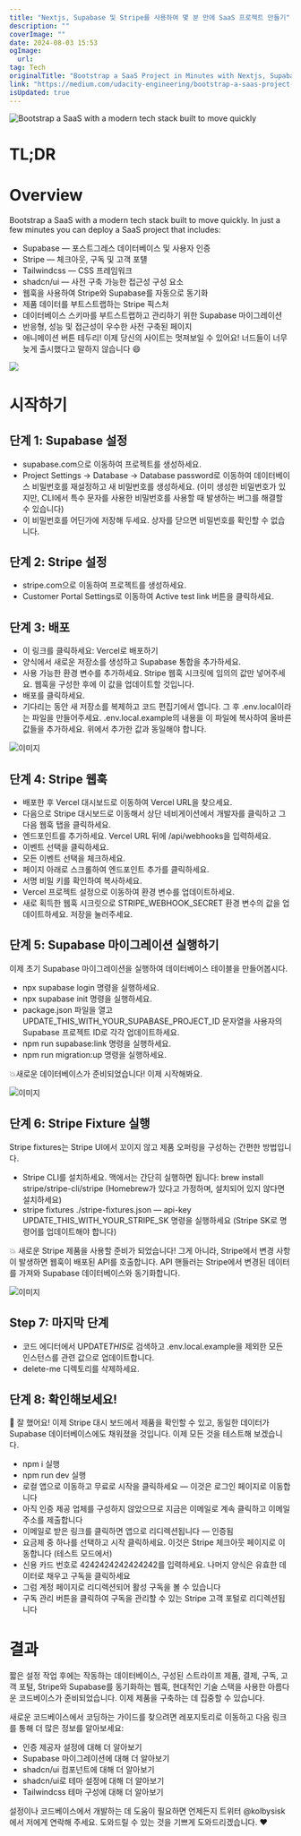 ```yaml
---
title: "Nextjs, Supabase 및 Stripe를 사용하여 몇 분 만에 SaaS 프로젝트 만들기"
description: ""
coverImage: ""
date: 2024-08-03 15:53
ogImage:
  url:
tag: Tech
originalTitle: "Bootstrap a SaaS Project in Minutes with Nextjs, Supabase, and Stripe"
link: "https://medium.com/udacity-engineering/bootstrap-a-saas-project-in-minutes-with-next-js-supabase-and-stripe-71cceb10c578"
isUpdated: true
---
```


![Bootstrap a SaaS with a modern tech stack built to move quickly](/assets/img/BootstrapaSaaSProjectinMinuteswithNextjsSupabaseandStripe_0.png)

# TL;DR

# Overview

Bootstrap a SaaS with a modern tech stack built to move quickly. In just a few minutes you can deploy a SaaS project that includes:

<!-- seedividend - 사각형 -->

<ins class="adsbygoogle"
     style="display:block"
     data-ad-client="ca-pub-4877378276818686"
     data-ad-slot="1898504329"
     data-ad-format="auto"
     data-full-width-responsive="true"></ins>

<script>
     (adsbygoogle = window.adsbygoogle || []).push({});
</script>

- Supabase — 포스트그레스 데이터베이스 및 사용자 인증
- Stripe — 체크아웃, 구독 및 고객 포턜
- Tailwindcss — CSS 프레임워크
- shadcn/ui — 사전 구축 가능한 접근성 구성 요소
- 웹훅을 사용하여 Stripe와 Supabase를 자동으로 동기화
- 제품 데이터를 부트스트랩하는 Stripe 픽스처
- 데이터베이스 스키마를 부트스트랩하고 관리하기 위한 Supabase 마이그레이션
- 반응형, 성능 및 접근성이 우수한 사전 구축된 페이지
- 애니메이션 버튼 테두리! 이제 당신의 사이트는 멋져보일 수 있어요! 너드들이 너무 늦게 출시했다고 말하지 않습니다 😄

![](/assets/img/BootstrapaSaaSProjectinMinuteswithNextjsSupabaseandStripe_1.png)

# 시작하기

## 단계 1: Supabase 설정

<!-- seedividend - 사각형 -->

<ins class="adsbygoogle"
     style="display:block"
     data-ad-client="ca-pub-4877378276818686"
     data-ad-slot="1898504329"
     data-ad-format="auto"
     data-full-width-responsive="true"></ins>

<script>
     (adsbygoogle = window.adsbygoogle || []).push({});
</script>

- supabase.com으로 이동하여 프로젝트를 생성하세요.
- Project Settings → Database → Database password로 이동하여 데이터베이스 비밀번호를 재설정하고 새 비밀번호를 생성하세요. (이미 생성한 비밀번호가 있지만, CLI에서 특수 문자를 사용한 비밀번호를 사용할 때 발생하는 버그를 해결할 수 있습니다)
- 이 비밀번호를 어딘가에 저장해 두세요. 상자를 닫으면 비밀번호를 확인할 수 없습니다.

## 단계 2: Stripe 설정

- stripe.com으로 이동하여 프로젝트를 생성하세요.
- Customer Portal Settings로 이동하여 Active test link 버튼을 클릭하세요.

## 단계 3: 배포

<!-- seedividend - 사각형 -->

<ins class="adsbygoogle"
     style="display:block"
     data-ad-client="ca-pub-4877378276818686"
     data-ad-slot="1898504329"
     data-ad-format="auto"
     data-full-width-responsive="true"></ins>

<script>
     (adsbygoogle = window.adsbygoogle || []).push({});
</script>

- 이 링크를 클릭하세요: Vercel로 배포하기
- 양식에서 새로운 저장소를 생성하고 Supabase 통합을 추가하세요.
- 사용 가능한 환경 변수를 추가하세요. Stripe 웹훅 시크릿에 임의의 값만 넣어주세요. 웹훅을 구성한 후에 이 값을 업데이트할 것입니다.
- 배포를 클릭하세요.
- 기다리는 동안 새 저장소를 복제하고 코드 편집기에서 엽니다. 그 후 .env.local이라는 파일을 만들어주세요. .env.local.example의 내용을 이 파일에 복사하여 올바른 값들을 추가하세요. 위에서 추가한 값과 동일해야 합니다.

![이미지](/assets/img/BootstrapaSaaSProjectinMinuteswithNextjsSupabaseandStripe_2.png)

## 단계 4: Stripe 웹훅

- 배포한 후 Vercel 대시보드로 이동하여 Vercel URL을 찾으세요.
- 다음으로 Stripe 대시보드로 이동해서 상단 네비게이션에서 개발자를 클릭하고 그 다음 웹훅 탭을 클릭하세요.
- 엔드포인트를 추가하세요. Vercel URL 뒤에 /api/webhooks을 입력하세요.
- 이벤트 선택을 클릭하세요.
- 모든 이벤트 선택을 체크하세요.
- 페이지 아래로 스크롤하여 엔드포인트 추가를 클릭하세요.
- 서명 비밀 키를 확인하여 복사하세요.
- Vercel 프로젝트 설정으로 이동하여 환경 변수를 업데이트하세요.
- 새로 획득한 웹훅 시크릿으로 STRIPE_WEBHOOK_SECRET 환경 변수의 값을 업데이트하세요. 저장을 눌러주세요.

<!-- seedividend - 사각형 -->

<ins class="adsbygoogle"
     style="display:block"
     data-ad-client="ca-pub-4877378276818686"
     data-ad-slot="1898504329"
     data-ad-format="auto"
     data-full-width-responsive="true"></ins>

<script>
     (adsbygoogle = window.adsbygoogle || []).push({});
</script>

## 단계 5: Supabase 마이그레이션 실행하기

이제 초기 Supabase 마이그레이션을 실행하여 데이터베이스 테이블을 만들어봅시다.

- npx supabase login 명령을 실행하세요.
- npx supabase init 명령을 실행하세요.
- package.json 파일을 열고 UPDATE_THIS_WITH_YOUR_SUPABASE_PROJECT_ID 문자열을 사용자의 Supabase 프로젝트 ID로 각각 업데이트하세요.
- npm run supabase:link 명령을 실행하세요.
- npm run migration:up 명령을 실행하세요.

💥새로운 데이터베이스가 준비되었습니다! 이제 시작해봐요.

<!-- seedividend - 사각형 -->

<ins class="adsbygoogle"
     style="display:block"
     data-ad-client="ca-pub-4877378276818686"
     data-ad-slot="1898504329"
     data-ad-format="auto"
     data-full-width-responsive="true"></ins>

<script>
     (adsbygoogle = window.adsbygoogle || []).push({});
</script>

![이미지](/assets/img/BootstrapaSaaSProjectinMinuteswithNextjsSupabaseandStripe_3.png)

## 단계 6: Stripe Fixture 실행

Stripe fixtures는 Stripe UI에서 꼬이지 않고 제품 오퍼링을 구성하는 간편한 방법입니다.

- Stripe CLI를 설치하세요. 맥에서는 간단히 실행하면 됩니다: brew install stripe/stripe-cli/stripe (Homebrew가 있다고 가정하며, 설치되어 있지 않다면 설치하세요)
- stripe fixtures ./stripe-fixtures.json — api-key UPDATE_THIS_WITH_YOUR_STRIPE_SK 명령을 실행하세요
  (Stripe SK로 명령어를 업데이트해야 합니다)

<!-- seedividend - 사각형 -->

<ins class="adsbygoogle"
     style="display:block"
     data-ad-client="ca-pub-4877378276818686"
     data-ad-slot="1898504329"
     data-ad-format="auto"
     data-full-width-responsive="true"></ins>

<script>
     (adsbygoogle = window.adsbygoogle || []).push({});
</script>

💥 새로운 Stripe 제품을 사용할 준비가 되었습니다! 그게 아니라, Stripe에서 변경 사항이 발생하면 웹훅이 배포된 API를 호출합니다. API 핸들러는 Stripe에서 변경된 데이터를 가져와 Supabase 데이터베이스와 동기화합니다.

![이미지](/assets/img/BootstrapaSaaSProjectinMinuteswithNextjsSupabaseandStripe_4.png)

## Step 7: 마지막 단계

- 코드 에디터에서 UPDATE*THIS*로 검색하고 .env.local.example을 제외한 모든 인스턴스를 관련 값으로 업데이트합니다.
- delete-me 디렉토리를 삭제하세요.

<!-- seedividend - 사각형 -->

<ins class="adsbygoogle"
     style="display:block"
     data-ad-client="ca-pub-4877378276818686"
     data-ad-slot="1898504329"
     data-ad-format="auto"
     data-full-width-responsive="true"></ins>

<script>
     (adsbygoogle = window.adsbygoogle || []).push({});
</script>

## 단계 8: 확인해보세요!

🎉 잘 했어요! 이제 Stripe 대시 보드에서 제품을 확인할 수 있고, 동일한 데이터가 Supabase 데이터베이스에도 채워졌을 것입니다. 이제 모든 것을 테스트해 보겠습니다.

- npm i 실행
- npm run dev 실행
- 로컬 앱으로 이동하고 무료로 시작을 클릭하세요 — 이것은 로그인 페이지로 이동합니다
- 아직 인증 제공 업체를 구성하지 않았으므로 지금은 이메일로 계속 클릭하고 이메일 주소를 제출합니다
- 이메일로 받은 링크를 클릭하면 앱으로 리디렉션됩니다 — 인증됨
- 요금제 중 하나를 선택하고 시작 클릭하세요. 이것은 Stripe 체크아웃 페이지로 이동합니다 (테스트 모드에서)
- 신용 카드 번호로 4242424242424242를 입력하세요. 나머지 양식은 유효한 데이터로 채우고 구독을 클릭하세요
- 그럼 계정 페이지로 리디렉션되어 활성 구독을 볼 수 있습니다
- 구독 관리 버튼을 클릭하여 구독을 관리할 수 있는 Stripe 고객 포털로 리디렉션됩니다

# 결과

<!-- seedividend - 사각형 -->

<ins class="adsbygoogle"
     style="display:block"
     data-ad-client="ca-pub-4877378276818686"
     data-ad-slot="1898504329"
     data-ad-format="auto"
     data-full-width-responsive="true"></ins>

<script>
     (adsbygoogle = window.adsbygoogle || []).push({});
</script>

짧은 설정 작업 후에는 작동하는 데이터베이스, 구성된 스트라이프 제품, 결제, 구독, 고객 포털, Stripe와 Supabase를 동기화하는 웹훅, 현대적인 기술 스택을 사용한 아름다운 코드베이스가 준비되었습니다. 이제 제품을 구축하는 데 집중할 수 있습니다.

새로운 코드베이스에서 코딩하는 가이드를 찾으려면 레포지토리로 이동하고 다음 링크를 통해 더 많은 정보를 알아보세요:

- 인증 제공자 설정에 대해 더 알아보기
- Supabase 마이그레이션에 대해 더 알아보기
- shadcn/ui 컴포넌트에 대해 더 알아보기
- shadcn/ui로 테마 설정에 대해 더 알아보기
- Tailwindcss 테마 구성에 대해 더 알아보기

설정이나 코드베이스에서 개발하는 데 도움이 필요하면 언제든지 트위터 @kolbysisk에서 저에게 연락해 주세요. 도와드릴 수 있는 것을 기쁘게 도와드리겠습니다. ❤️
